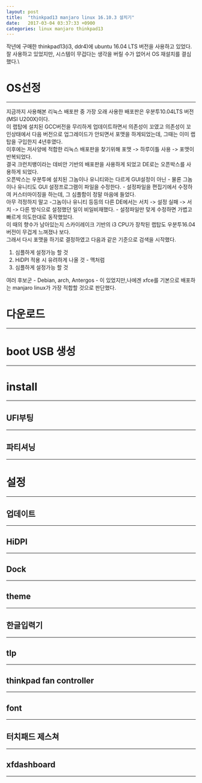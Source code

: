 ```yaml
---
layout: post
title:  "thinkpad13 manjaro linux 16.10.3 설치기"
date:   2017-03-04 03:37:33 +0900
categories: linux manjaro thinkpad13
---
```


작년에 구매한 thinkpad13(i3, ddr4)에 ubuntu 16.04 LTS 버전을 사용하고 있었다.\
잘 사용하고 있었지만, 시스템이 무겁다는 생각을 버릴 수가 없어서 OS 재설치를 결심했다.\

# OS선정
----
지금까지 사용해본 리눅스 배포판 중 가장 오래 사용한 배포판은 우분투10.04LTS 버전(MSI U200X)이다.\
이 랩탑에 설치된 GCC버전을 무리하게 업데이트하면서 의존성이 꼬였고 의존성이 꼬인상태에서 다음 버전으로 업그레이드가 안되면서 포맷을 하게되었는데, 그때는 이미 랩탑을 구입한지 4년후였다.\
이후에는 저사양에 적합한 리눅스 배포판을 찾기위해 포맷 -> 하루이틀 사용 -> 포맷이 반복되었다.\
결국 크런치뱅이라는 데비안 기반의 배포판을 사용하게 되었고 DE로는 오픈박스를 사용하게 되었다.\
오픈박스는 우분투에 설치된 그놈이나 유니티와는 다르게 GUI설정이 아닌 - 물론 그놈이나 유니티도 GUI 설정프로그램이 파일을 수정한다. - 설정파일을 편집기에서 수정하여 커스터마이징을 하는데, 그 심플함이 정말 마음에 들었다.\
아무 걱정하지 말고 -그놈이나 유니티 등등의 다른 DE에서는 서치 -> 설정 실패 -> 서치 -> 다른 방식으로 설정했던 일이 비일비재했다. - 설정파일만 맞게 수정하면 가볍고 빠르게 의도한대로 동작했었다.\
이 때의 향수가 남아있는지 스카이레이크 기반의 i3 CPU가 장착된 랩탑도 우분투16.04버전이 무겁게 느껴졌나 보다.\
그래서 다시 포맷을 하기로 결정하였고 다음과 같은 기준으로 검색을 시작했다.

1. 심플하게 설정가능 할 것
2. HiDPI 적용 시 유려하게 나올 것 - 맥처럼
3. 심플하게 설정가능 할 것

여러 후보군 - Debian, arch, Antergos - 이 있었지만,나에겐 xfce를 기본으로 배포하는 manjaro linux가 가장 적합할 것으로 판단했다.

# 다운로드
----

# boot USB 생성
----

# install
----

## UFI부팅
----

## 파티셔닝
----

# 설정
----

## 업데이트
----

## HiDPI
----

## Dock
----

## theme
----

## 한글입력기
----

## tlp
----

## thinkpad fan controller
----

## font
----

## 터치패드 제스쳐
----

## xfdashboard
----

